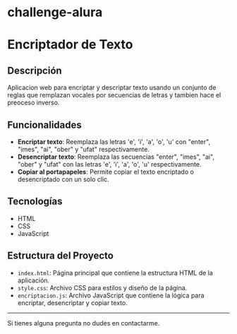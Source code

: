 # challenge-alura
<h1>Encriptador de Texto</h1>

## Descripción

Aplicacion web para encriptar y descriptar texto usando un conjunto de reglas que remplazan vocales por secuencias de letras y tambien hace el preoceso inverso.

## Funcionalidades

- **Encriptar texto**: Reemplaza las letras 'e', 'i', 'a', 'o', 'u' con "enter", "imes", "ai", "ober" y "ufat" respectivamente.
- **Desencriptar texto**: Reemplaza las secuencias "enter", "imes", "ai", "ober" y "ufat" con las letras 'e', 'i', 'a', 'o', 'u' respectivamente.
- **Copiar al portapapeles**: Permite copiar el texto encriptado o desencriptado con un solo clic.

## Tecnologías

- HTML
- CSS
- JavaScript

## Estructura del Proyecto

- `index.html`: Página principal que contiene la estructura HTML de la aplicación.
- `style.css`: Archivo CSS para estilos y diseño de la página.
- `encriptacion.js`: Archivo JavaScript que contiene la lógica para encriptar, desencriptar y copiar texto.

---

Si tienes alguna pregunta no dudes en contactarme.


